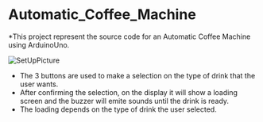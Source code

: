 # Automatic_Coffee_Machine
 
*This project represent the source code for an Automatic Coffee Machine using ArduinoUno.

![SetUpPicture](https://github.com/Arantir1944/Automatic_Coffee_Machine_Arduino/assets/97605069/0d84db0f-ba31-4a23-bd4e-2e61b37d37c0)

* The 3 buttons are used to make a selection on the type of drink that the user wants.
* After confirming the selection, on the display it will show a loading screen and the buzzer will emite sounds until the drink is ready.
* The loading depends on the type of drink the user selected.
